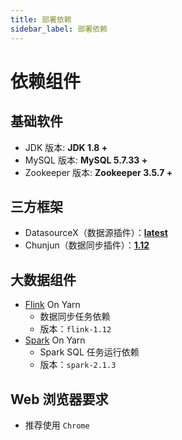 ```yaml
---
title: 部署依赖
sidebar_label: 部署依赖
---
```


# 依赖组件

## 基础软件

- JDK 版本: **JDK 1.8 +**
- MySQL 版本: **MySQL 5.7.33 +**
- Zookeeper 版本: **Zookeeper 3.5.7 +**

## 三方框架

- DatasourceX（数据源插件）：[**latest**](https://github.com/DTStack/DatasourceX/tags)
- Chunjun（数据同步插件）：[**1.12**](https://github.com/DTStack/chunjun/tags)

## 大数据组件

- [Flink](https://flink.apache.org/) On Yarn
    - 数据同步任务依赖
    - 版本：`flink-1.12`
- [Spark](https://spark.apache.org/) On Yarn
    - Spark SQL 任务运行依赖
    - 版本：`spark-2.1.3`

## Web 浏览器要求

- 推荐使用 `Chrome`